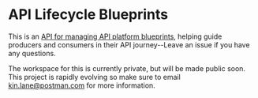 # API Lifecycle Blueprints
This is an [API for managing API platform blueprints](https://www.postman.com/postman/workspace/postman-open-technologies-lifecycle-control/api/2ac2e054-7980-4de7-91cc-61b97a7703b6), helping guide producers and consumers in their API journey--Leave an issue if you have any questions.

The workspace for this is currently private, but will be made public soon. This project is rapidly evolving so make sure to email kin.lane@postman.com for more information.
